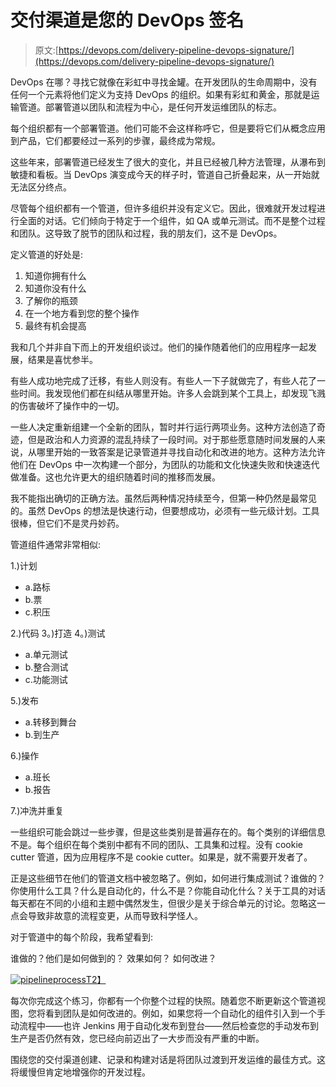 # 交付渠道是您的 DevOps 签名

> 原文:[https://devops.com/delivery-pipeline-devops-signature/](https://devops.com/delivery-pipeline-devops-signature/)

DevOps 在哪？寻找它就像在彩虹中寻找金罐。在开发团队的生命周期中，没有任何一个元素将他们定义为支持 DevOps 的组织。如果有彩虹和黄金，那就是运输管道。部署管道以团队和流程为中心，是任何开发运维团队的标志。

每个组织都有一个部署管道。他们可能不会这样称呼它，但是要将它们从概念应用到产品，它们都要经过一系列的步骤，最终成为常规。

这些年来，部署管道已经发生了很大的变化，并且已经被几种方法管理，从瀑布到敏捷和看板。当 DevOps 演变成今天的样子时，管道自己折叠起来，从一开始就无法区分终点。

尽管每个组织都有一个管道，但许多组织并没有定义它。因此，很难就开发过程进行全面的对话。它们倾向于特定于一个组件，如 QA 或单元测试。而不是整个过程和团队。这导致了脱节的团队和过程，我的朋友们，这不是 DevOps。

定义管道的好处是:

1.  知道你拥有什么
2.  知道你没有什么
3.  了解你的瓶颈
4.  在一个地方看到您的整个操作
5.  最终有机会提高

我和几个并非自下而上的开发组织谈过。他们的操作随着他们的应用程序一起发展，结果是喜忧参半。

有些人成功地完成了迁移，有些人则没有。有些人一下子就做完了，有些人花了一些时间。我发现他们都在纠结从哪里开始。许多人会跳到某个工具上，却发现飞溅的伤害破坏了操作中的一切。

一些人决定重新组建一个全新的团队，暂时并行运行两项业务。这种方法创造了奇迹，但是政治和人力资源的混乱持续了一段时间。对于那些愿意随时间发展的人来说，从哪里开始的一致答案是记录管道并寻找自动化和改进的地方。这种方法允许他们在 DevOps 中一次构建一个部分，为团队的功能和文化快速失败和快速迭代做准备。这也允许更大的组织随着时间的推移而发展。

我不能指出确切的正确方法。虽然后两种情况持续至今，但第一种仍然是最常见的。虽然 DevOps 的想法是快速行动，但要想成功，必须有一些元级计划。工具很棒，但它们不是灵丹妙药。

管道组件通常非常相似:

1.)计划

*   a.路标
*   b.票
*   c.积压

2.)代码
3。)打造
4。)测试

*   a.单元测试
*   b.整合测试
*   c.功能测试

5.)发布

*   a.转移到舞台
*   b.到生产

6.)操作

*   a.班长
*   b.报告

7.)冲洗并重复

一些组织可能会跳过一些步骤，但是这些类别是普遍存在的。每个类别的详细信息不是。每个组织在每个类别中都有不同的团队、工具集和过程。没有 cookie cutter 管道，因为应用程序不是 cookie cutter。如果是，就不需要开发者了。

正是这些细节在他们的管道文档中被忽略了。例如，如何进行集成测试？谁做的？你使用什么工具？什么是自动化的，什么不是？你能自动化什么？关于工具的对话每天都在不同的小组和主题中偶然发生，但很少是关于综合单元的讨论。忽略这一点会导致非故意的流程变更，从而导致科学怪人。

对于管道中的每个阶段，我希望看到:

谁做的？他们是如何做到的？
效果如何？
如何改进？

[![pipelineprocess](../Images/86f56ec0e726841854b9ecb458aca516.png)T2】](https://devops.com/wp-content/uploads/2014/07/pipelineprocess.png)

每次你完成这个练习，你都有一个你整个过程的快照。随着您不断更新这个管道视图，您将看到团队是如何改进的。例如，如果您将一个自动化的组件引入到一个手动流程中——也许 Jenkins 用于自动化发布到登台——然后检查您的手动发布到生产是否仍然有效，您已经向前迈出了一大步而没有严重的中断。

围绕您的交付渠道创建、记录和构建对话是将团队过渡到开发运维的最佳方式。这将缓慢但肯定地增强你的开发过程。